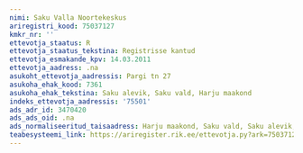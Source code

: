 ```yaml
---
nimi: Saku Valla Noortekeskus
ariregistri_kood: 75037127
kmkr_nr: ''
ettevotja_staatus: R
ettevotja_staatus_tekstina: Registrisse kantud
ettevotja_esmakande_kpv: 14.03.2011
ettevotja_aadress: .na
asukoht_ettevotja_aadressis: Pargi tn 27
asukoha_ehak_kood: 7361
asukoha_ehak_tekstina: Saku alevik, Saku vald, Harju maakond
indeks_ettevotja_aadressis: '75501'
ads_adr_id: 3470420
ads_ads_oid: .na
ads_normaliseeritud_taisaadress: Harju maakond, Saku vald, Saku alevik, Pargi tn 27
teabesysteemi_link: https://ariregister.rik.ee/ettevotja.py?ark=75037127&ref=rekvisiidid
---
```


